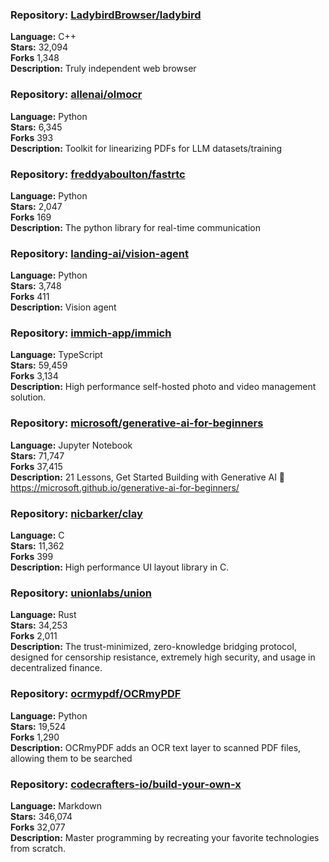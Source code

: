### **Repository:** [LadybirdBrowser/ladybird](https://github.com/LadybirdBrowser/ladybird)  

**Language:** C++  
**Stars:** 32,094  
**Forks** 1,348  
**Description:** Truly independent web browser  

### **Repository:** [allenai/olmocr](https://github.com/allenai/olmocr)  

**Language:** Python  
**Stars:** 6,345  
**Forks** 393  
**Description:** Toolkit for linearizing PDFs for LLM datasets/training  

### **Repository:** [freddyaboulton/fastrtc](https://github.com/freddyaboulton/fastrtc)  

**Language:** Python  
**Stars:** 2,047  
**Forks** 169  
**Description:** The python library for real-time communication  

### **Repository:** [landing-ai/vision-agent](https://github.com/landing-ai/vision-agent)  

**Language:** Python  
**Stars:** 3,748  
**Forks** 411  
**Description:** Vision agent  

### **Repository:** [immich-app/immich](https://github.com/immich-app/immich)  

**Language:** TypeScript  
**Stars:** 59,459  
**Forks** 3,134  
**Description:** High performance self-hosted photo and video management solution.  

### **Repository:** [microsoft/generative-ai-for-beginners](https://github.com/microsoft/generative-ai-for-beginners)  

**Language:** Jupyter Notebook  
**Stars:** 71,747  
**Forks** 37,415  
**Description:** 21 Lessons, Get Started Building with Generative AI 🔗 https://microsoft.github.io/generative-ai-for-beginners/  

### **Repository:** [nicbarker/clay](https://github.com/nicbarker/clay)  

**Language:** C  
**Stars:** 11,362  
**Forks** 399  
**Description:** High performance UI layout library in C.  

### **Repository:** [unionlabs/union](https://github.com/unionlabs/union)  

**Language:** Rust  
**Stars:** 34,253  
**Forks** 2,011  
**Description:** The trust-minimized, zero-knowledge bridging protocol, designed for censorship resistance, extremely high security, and usage in decentralized finance.  

### **Repository:** [ocrmypdf/OCRmyPDF](https://github.com/ocrmypdf/OCRmyPDF)  

**Language:** Python  
**Stars:** 19,524  
**Forks** 1,290  
**Description:** OCRmyPDF adds an OCR text layer to scanned PDF files, allowing them to be searched  

### **Repository:** [codecrafters-io/build-your-own-x](https://github.com/codecrafters-io/build-your-own-x)  

**Language:** Markdown  
**Stars:** 346,074  
**Forks** 32,077  
**Description:** Master programming by recreating your favorite technologies from scratch.  

